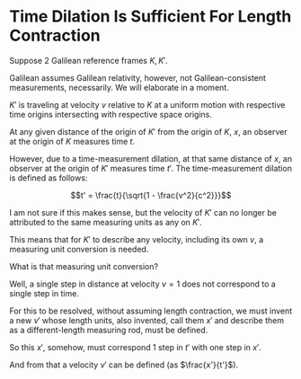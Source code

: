 # Time Dilation Is Sufficient For Length Contraction

Suppose 2 Galilean reference frames $K, K'$.

Galilean assumes Galilean relativity, however, not Galilean-consistent measurements, necessarily. We will elaborate in a moment.

$K'$ is traveling at velocity $v$ relative to $K$ at a uniform motion with respective time origins intersecting with respective space origins.

At any given distance of the origin of $K'$ from the origin of $K$, $x$, an observer at the origin of $K$ measures time $t$.

However, due to a time-measurement dilation, at that same distance of $x$, an observer at the origin of $K'$ measures time $t'$. The time-measurement dilation is defined as follows:

$$t' = \frac{t}{\sqrt{1 - \frac{v^2}{c^2}}}$$

I am not sure if this makes sense, but the velocity of $K'$ can no longer be attributed to the same measuring units as any on $K'$.

This means that for $K'$ to describe any velocity, including its own $v$, a measuring unit conversion is needed.

What is that measuring unit conversion?

Well, a single step in distance at velocity $v=1$ does not correspond to a single step in time.

For this to be resolved, without assuming length contraction, we must invent a new $v'$ whose length units, also invented, call them $x'$ and describe them as a different-length measuring rod, must be defined.

So this $x'$, somehow, must correspond 1 step in $t'$ with one step in $x'$.

And from that a velocity $v'$ can be defined (as $\frac{x'}{t'}$).
